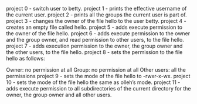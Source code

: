 project 0 - switch user to betty.
project 1 - prints the effective username of the current user.
project 2 - prints all the groups the current user is part of.
project 3 - changes the owner of the file hello to the user betty.
project 4 - creates an empty file called hello.
project 5 - adds execute permission to the owner of the file hello.
project 6 - adds execute permission to the owner and the group owner, and read permission to other users, to the file hello.
project 7 - adds execution permission to the owner, the group owner and the other users, to the file hello.
project 8 - sets the permission to the file hello as follows:

Owner: no permission at all
Group: no permission at all
Other users: all the permissions
project 9 - sets the mode of the file hello to -rwxr-x-wx.
project 10 - sets the mode of the file hello the same as olleh’s mode.
project 11 - adds execute permission to all subdirectories of the current directory for the owner, the group owner and all other users.
